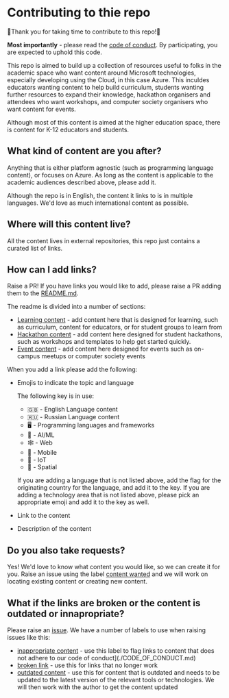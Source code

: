 # Contributing to thie repo

🎉Thank you for taking time to contribute to this repo!🎉

**Most importantly** - please read the [code of conduct](./CODE_OF_CONDUCT.md). By participating, you are expected to uphold this code.

This repo is aimed to build up a collection of resources useful to folks in the academic space who want content around Microsoft technologies, especially developing using the Cloud, in this case Azure. This inculdes educators wanting content to help build curriculum, students wanting further resources to expand their knowledge, hackathon organisers and attendees who want workshops, and computer society organisers who want content for events.

Although most of this content is aimed at the higher education space, there is content for K-12 educators and students.

## What kind of content are you after?

Anything that is either platform agnostic (such as programming language content), or focuses on Azure. As long as the content is applicable to the academic audiences described above, please add it.

Although the repo is in English, the content it links to is in multiple languages. We'd love as much international content as possible.

## Where will this content live?

All the content lives in external repositories, this repo just contains a curated list of links.

## How can I add links?

Raise a PR! If you have links you would like to add, please raise a PR adding them to the [README.md](./README.md).

The readme is divided into a number of sections:

* [Learning content](https://github.com/jimbobbennett/MicrosoftAcademicContent/blob/master/README.md#learning-content) - add content here that is designed for learning, such as curriculum, content for educators, or for student groups to learn from
* [Hackathon content](https://github.com/jimbobbennett/MicrosoftAcademicContent/blob/master/README.md#hackathon-content) - add content here designed for student hackathons, such as workshops and templates to help get started quickly.
* [Event content](https://github.com/jimbobbennett/MicrosoftAcademicContent/blob/master/README.md#event-content) - add content here designed for events such as on-campus meetups or computer society events

When you add a link please add the following:

* Emojis to indicate the topic and language
  
  The following key is in use:
  
  * 🇬🇧 - English Language content
  * 🇷🇺 - Russian Language content
  * 🖥 - Programming languages and frameworks
  * 🧠 - AI/ML
  * 🕸 - Web
  * 📱 - Mobile
  * 🤖 - IoT
  * 🥽 - Spatial
  
  If you are adding a language that is not listed above, add the flag for the originating country for the language, and add it to the key. If you are adding a technology area that is not listed above, please pick an appropriate emoji and add it to the key as well.
  
* Link to the content
* Description of the content

## Do you also take requests?

Yes! We'd love to know what content you would like, so we can create it for you.  Raise an issue using the label [content wanted](https://github.com/jimbobbennett/MicrosoftAcademicContent/labels/content%20wanted) and we will work on locating existing content or creating new content.

## What if the links are broken or the content is outdated or innapropriate?

Please raise an [issue](https://github.com/jimbobbennett/MicrosoftAcademicContent/issues). We have a number of labels to use when raising issues like this:

* [inappropriate content](https://github.com/jimbobbennett/MicrosoftAcademicContent/labels/inappropriate%20content) - use this label to flag links to content that does not adhere to our code of conduct](./CODE_OF_CONDUCT.md)
* [broken link](https://github.com/jimbobbennett/MicrosoftAcademicContent/labels/broken%20link) - use this for links that no longer work
* [outdated content](https://github.com/jimbobbennett/MicrosoftAcademicContent/labels/outdated%20content) - use this for content that is outdated and needs to be updated to the latest version of the relevant tools or technologies. We will then work with the author to get the content updated
